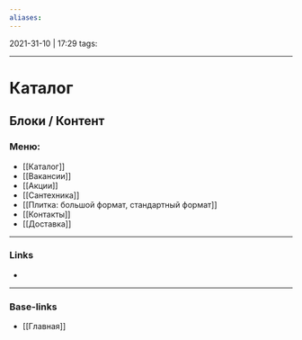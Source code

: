 ```yaml
---
aliases:
---
```

2021-31-10 | 17:29
tags: 
___

# Каталог

## Блоки / Контент

### Меню:
- [[Каталог]]
- [[Вакансии]]
- [[Акции]]
- [[Сантехника]]
- [[Плитка: большой формат, стандартный формат]]
- [[Контакты]]
- [[Доставка]]

___
### Links
- 

___
### Base-links
- [[Главная]]

